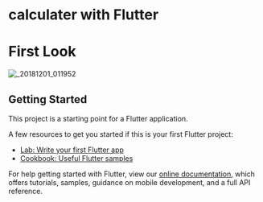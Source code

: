 # calculater with Flutter

# First Look

![_20181201_011952](https://user-images.githubusercontent.com/30453784/49330459-1715f200-f5b5-11e8-8b04-c1cffead8671.jpg)


## Getting Started

This project is a starting point for a Flutter application.

A few resources to get you started if this is your first Flutter project:

- [Lab: Write your first Flutter app](https://flutter.io/docs/get-started/codelab)
- [Cookbook: Useful Flutter samples](https://flutter.io/docs/cookbook)

For help getting started with Flutter, view our 
[online documentation](https://flutter.io/docs), which offers tutorials, 
samples, guidance on mobile development, and a full API reference.
